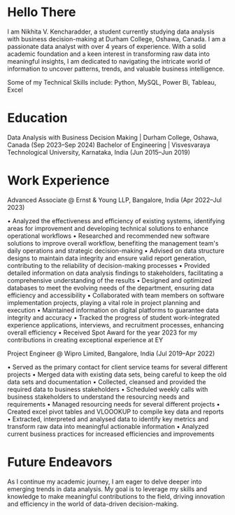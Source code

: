 # Hello There
I am Nikhita V. Kencharadder, a student currently studying data analysis with business decision-making at Durham College, Oshawa, Canada. I am a passionate data analyst with over 4 years of experience. With a solid academic foundation and a keen interest in transforming raw data into meaningful insights, I am dedicated to navigating the intricate world of information to uncover patterns, trends, and valuable business intelligence.

Some of my Technical Skills include: Python, MySQL, Power Bi, Tableau, Excel

# Education
Data Analysis with Business Decision Making | Durham College, Oshawa, Canada (Sep 2023–Sep 2024)
Bachelor of Engineering | Visvesvaraya Technological University, Karnataka, India (Jun 2015–Jun 2019)

# Work Experience
Advanced Associate @ Ernst & Young LLP, Bangalore, India (Apr 2022–Jul 2023)

• Analyzed the effectiveness and efficiency of existing systems, identifying areas for improvement and developing technical solutions to enhance operational workflows 
• Researched and recommended new software solutions to improve overall workflow, benefiting the management team's daily operations and strategic decision-making
• Advised on data structure designs to maintain data integrity and ensure valid report generation, contributing to the reliability of decision-making processes
• Provided detailed information on data analysis findings to stakeholders, facilitating a comprehensive understanding of the results
• Designed and optimized databases to meet the evolving needs of the department, ensuring data efficiency and accessibility
• Collaborated with team members on software implementation projects, playing a vital role in project planning and execution
• Maintained information on digital platforms to guarantee data integrity and accuracy
• Tracked the progress of student work-integrated experience applications, interviews, and recruitment processes, enhancing overall efficiency
• Received Spot Award for the year 2023 for my contributions in creating exceptional experience at EY

Project Engineer @ Wipro Limited, Bangalore, India (Jul 2019–Apr 2022)

• Served as the primary contact for client service teams for several different projects
• Merged data with existing data sets, being careful to keep the old data sets and documentation
• Collected, cleansed and provided the required data to business stakeholders
• Scheduled weekly calls with business stakeholders to understand the resourcing needs and requirements
• Managed resourcing needs for several different projects
• Created excel pivot tables and VLOOOKUP to compile key data and reports
• Extracted, interpreted and analysed data to identify key metrics and transform raw data into meaningful actionable information
• Analyzed current business practices for increased efficiencies and improvements

# Future Endeavors
As I continue my academic journey, I am eager to delve deeper into emerging trends in data analysis. My goal is to leverage my skills and knowledge to make meaningful contributions to the field, driving innovation and efficiency in the world of data-driven decision-making.

